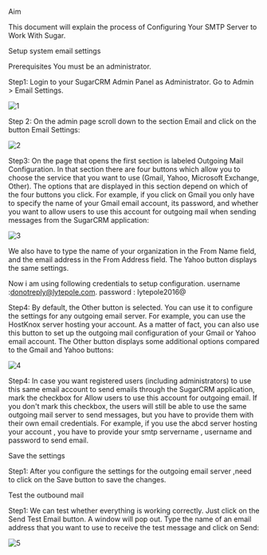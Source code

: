 Aim
 
This document will explain the process of Configuring Your SMTP Server to Work With Sugar.
  

Setup system email settings
 
Prerequisites You must be an administrator.

Step1: Login to your SugarCRM Admin Panel as Administrator. Go to Admin > Email Settings.

![1](https://cloud.githubusercontent.com/assets/17013436/22036975/6a00e272-dd1b-11e6-8abb-a46562326605.PNG)

Step 2: On the admin page scroll down to the section Email and click on the button Email Settings:

![2](https://cloud.githubusercontent.com/assets/17013436/22037010/a0fcb008-dd1b-11e6-8788-05b7f05748e4.PNG)

Step3: On the page that opens the first section is labeled Outgoing Mail Configuration. In that section there are four buttons which allow you to choose the service that you want to use (Gmail, Yahoo, Microsoft Exchange, Other). The options that are displayed in this section depend on which of the four buttons you click. For example, if you click on Gmail you only have to specify the name of your Gmail email account, its password, and whether you want to allow users to use this account for outgoing mail when sending messages from the SugarCRM application:

![3](https://cloud.githubusercontent.com/assets/17013436/22037050/bf0418fc-dd1b-11e6-8e10-d0002ed324d6.PNG)

We also have to type the name of your organization in the From Name field, and the email address in the From Address field. The Yahoo button displays the same settings.

Now i am using following credentials to setup configuration.
username :donotreply@lytepole.com.
password : lytepole2016@

Step4: By default, the Other button is selected. You can use it to configure the settings for any outgoing email server. For example, you can use the HostKnox server hosting your account. As a matter of fact, you can also use this button to set up the outgoing mail configuration of your Gmail or Yahoo email account. The Other button displays some additional options compared to the Gmail and Yahoo buttons:

![4](https://cloud.githubusercontent.com/assets/17013436/22037078/df7a03ee-dd1b-11e6-8289-9dd5dff43c78.PNG)

Step4: In case you want registered users (including administrators) to use this same email account to send emails through the SugarCRM application, mark the checkbox for Allow users to use this account for outgoing email. If you don't mark this checkbox, the users will still be able to use the same outgoing mail server to send messages, but you have to provide them with their own email credentials.
For example, if you use the abcd server hosting your account , you have to provide your smtp servername , username and password to send email.

Save the settings
 
Step1: After you configure the settings for the outgoing email server ,need to click on the Save button to save the changes.
 
Test the outbound mail
 
Step1:  We can test whether everything is working correctly. Just click on the Send Test Email button. A window will pop out. Type the name of an email address that you want to use to receive the test message and click on Send:

![5](https://cloud.githubusercontent.com/assets/17013436/22037116/024e7396-dd1c-11e6-88c9-5f66ef02239d.PNG)
